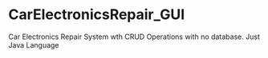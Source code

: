 # CarElectronicsRepair_GUI
 Car Electronics Repair System wth CRUD Operations with no database. Just Java Language
